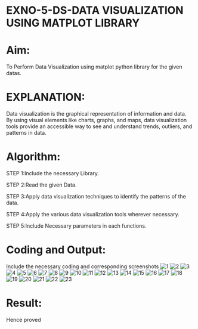 # EXNO-5-DS-DATA VISUALIZATION USING MATPLOT LIBRARY

# Aim:
  To Perform Data Visualization using matplot python library for the given datas.

# EXPLANATION:
Data visualization is the graphical representation of information and data. By using visual elements like charts, graphs, and maps, data visualization tools provide an accessible way to see and understand trends, outliers, and patterns in data.

# Algorithm:
STEP 1:Include the necessary Library.

STEP 2:Read the given Data.

STEP 3:Apply data visualization techniques to identify the patterns of the data.

STEP 4:Apply the various data visualization tools wherever necessary.

STEP 5:Include Necessary parameters in each functions.

# Coding and Output:
 Include the necessary coding and corresponding screenshots
![1](https://github.com/user-attachments/assets/2eff4ba0-7e3f-4056-818c-a44f31c9bfc8)
![2](https://github.com/user-attachments/assets/3df56591-bfe5-4a88-87c9-d075ea25d7df)
![3](https://github.com/user-attachments/assets/00c42ccc-26f3-4c28-988e-4874736d5b51)
![4](https://github.com/user-attachments/assets/17b25e1e-508d-4b8f-b55c-85f1a5bac7df)
![5](https://github.com/user-attachments/assets/99eec36e-23e9-473c-aff2-7baf45553385)
![6](https://github.com/user-attachments/assets/973877ee-535f-4a1c-b47e-d09b3c99a157)
![7](https://github.com/user-attachments/assets/0ab0c308-6fb1-4ff6-a21b-b0008fa7f124)
![8](https://github.com/user-attachments/assets/5ffe46f6-b1fd-49dd-bd99-802d66c76065)
![9](https://github.com/user-attachments/assets/94359eae-91c0-40cf-b6b1-956137ebe659)
![10](https://github.com/user-attachments/assets/df3fee3e-12f9-4150-ae30-17fbd263a842)
![11](https://github.com/user-attachments/assets/43180cc1-ad0d-49e1-a52e-b5cf706945b7)
![12](https://github.com/user-attachments/assets/288f4a18-fc4d-40bd-9e7b-4c8174df86a2)
![13](https://github.com/user-attachments/assets/6302c9df-bc57-4945-8f85-43326fed8ff1)
![14](https://github.com/user-attachments/assets/fd3e980f-ff62-4490-a337-b73a54a71655)
![15](https://github.com/user-attachments/assets/1eb15a5a-9e87-49ab-b163-6c8fd4327674)
![16](https://github.com/user-attachments/assets/d5656957-c06f-4704-a0bf-f81ee2bba8bc)
![17](https://github.com/user-attachments/assets/5edbe574-b19b-4003-b19b-4398d2881abc)
![18](https://github.com/user-attachments/assets/19fa293d-e3e0-4754-a497-48f52b5d2b57)
![19](https://github.com/user-attachments/assets/97811ea7-d24e-41ab-a049-fd365517f540)
![20](https://github.com/user-attachments/assets/460efa4f-a5f0-4c8e-97e0-572daf0253cb)
![21](https://github.com/user-attachments/assets/b07a256c-36ee-476f-a53e-6868e9fd87ab)
![22](https://github.com/user-attachments/assets/17d8e858-89f4-4583-aa5d-926bec10cafb)
![23](https://github.com/user-attachments/assets/0cc87983-5d00-40cf-b097-55fefda72f39)

# Result:
 Hence proved
